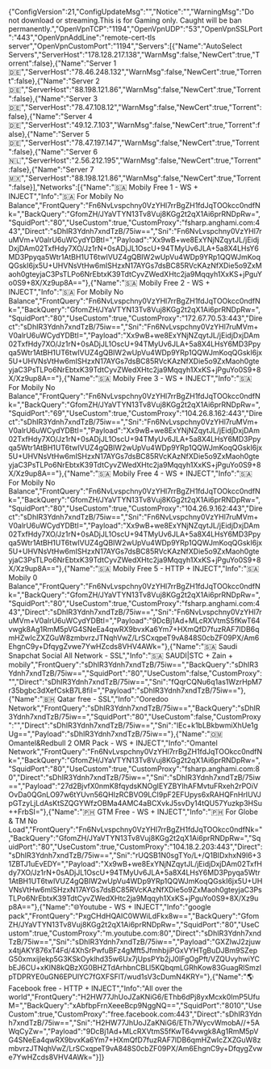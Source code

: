 {"ConfigVersion":21,"ConfigUpdateMsg":"","Notice":"","WarningMsg":"Do not download or streaming.This is for Gaming only. Caught will be ban permanently.","OpenVpnTCP":"1194","OpenVpnUDP":"53","OpenVpnSSLPort":"443","OpenVpnAddLine":"remote-cert-tls server","OpenVpnCustomPort":"1194","Servers":[{"Name":"AutoSelect Servers","ServerHost":"178.128.217.138","WarnMsg":false,"NewCert":true,"Torrent":false},{"Name":"Server 1 🇩🇪","ServerHost":"78.46.248.132","WarnMsg":false,"NewCert":true,"Torrent":false},{"Name":"Server 2 🇩🇪","ServerHost":"88.198.121.86","WarnMsg":false,"NewCert":true,"Torrent":false},{"Name":"Server 3 🇩🇪","ServerHost":"78.47.108.12","WarnMsg":false,"NewCert":true,"Torrent":false},{"Name":"Server 4 🇩🇪","ServerHost":"49.12.7.103","WarnMsg":false,"NewCert":true,"Torrent":false},{"Name":"Server 5 🇩🇪","ServerHost":"78.47.197.147","WarnMsg":false,"NewCert":true,"Torrent":false},{"Name":"Server 6 🇳🇱","ServerHost":"2.56.212.195","WarnMsg":false,"NewCert":true,"Torrent":false},{"Name":"Server 7 🇲🇽","ServerHost":"88.198.121.86","WarnMsg":false,"NewCert":true,"Torrent":false}],"Networks":[{"Name":"🇸🇦 Mobily Free 1 - WS + INJECT","Info":"🇸🇦 For Mobily No Balance","FrontQuery":"Fn6NvLvspchny0VzYHl7rrBgZH1fdJqTOOkcc0ndfNk=","BackQuery":"GfomZH\/JYaVTYN13Tv8Vuj8KGg2t2qX1Ai6prRNDpRw=","SquidPort":"80","UseCustom":true,"CustomProxy":"fsharp.anghami.com:443","Direct":"sDhIR3Ydnh7xndTzB\/75iw==","Sni":"Fn6NvLvspchny0VzYHl7ruMVm+V0alrU6uWCydYDBtI=","Payload":"Xx9wB+we8ExYNjNZqytJL\/jEidjDxjDAm02TxfHdy7XO\/Jz1rN+0sADjJL1OscU+94TMyUv6JLA+5a8X4LHsY6MD3Ppyqa5Wtr1AtBH1UT6twIVUZ4gQBIW2wUpVu4WDp9YRp1QQWJmKoqQGskI6jx5U+UHVNsVtHw6mISHzxN17AYGs7dsBC85RVcKAzNfXDie5o9ZxMaoh0gteyjaC3PsTLPo6NrEbtxK39TdtCyvZWedXHtc2ja9Mqqyh1XxKS+jPguYo0S9+8X\/Xz9up8A=="},{"Name":"🇸🇦 Mobily Free 2 - WS + INJECT","Info":"🇸🇦 For Mobily No Balance","FrontQuery":"Fn6NvLvspchny0VzYHl7rrBgZH1fdJqTOOkcc0ndfNk=","BackQuery":"GfomZH\/JYaVTYN13Tv8Vuj8KGg2t2qX1Ai6prRNDpRw=","SquidPort":"80","UseCustom":true,"CustomProxy":"172.67.70.53:443","Direct":"sDhIR3Ydnh7xndTzB\/75iw==","Sni":"Fn6NvLvspchny0VzYHl7ruMVm+V0alrU6uWCydYDBtI=","Payload":"Xx9wB+we8ExYNjNZqytJL\/jEidjDxjDAm02TxfHdy7XO\/Jz1rN+0sADjJL1OscU+94TMyUv6JLA+5a8X4LHsY6MD3Ppyqa5Wtr1AtBH1UT6twIVUZ4gQBIW2wUpVu4WDp9YRp1QQWJmKoqQGskI6jx5U+UHVNsVtHw6mISHzxN17AYGs7dsBC85RVcKAzNfXDie5o9ZxMaoh0gteyjaC3PsTLPo6NrEbtxK39TdtCyvZWedXHtc2ja9Mqqyh1XxKS+jPguYo0S9+8X\/Xz9up8A=="},{"Name":"🇸🇦 Mobily Free 3 - WS + INJECT","Info":"🇸🇦 For Mobily No Balance","FrontQuery":"Fn6NvLvspchny0VzYHl7rrBgZH1fdJqTOOkcc0ndfNk=","BackQuery":"GfomZH\/JYaVTYN13Tv8Vuj8KGg2t2qX1Ai6prRNDpRw=","SquidPort":"69","UseCustom":true,"CustomProxy":"104.26.8.162:443","Direct":"sDhIR3Ydnh7xndTzB\/75iw==","Sni":"Fn6NvLvspchny0VzYHl7ruMVm+V0alrU6uWCydYDBtI=","Payload":"Xx9wB+we8ExYNjNZqytJL\/jEidjDxjDAm02TxfHdy7XO\/Jz1rN+0sADjJL1OscU+94TMyUv6JLA+5a8X4LHsY6MD3Ppyqa5Wtr1AtBH1UT6twIVUZ4gQBIW2wUpVu4WDp9YRp1QQWJmKoqQGskI6jx5U+UHVNsVtHw6mISHzxN17AYGs7dsBC85RVcKAzNfXDie5o9ZxMaoh0gteyjaC3PsTLPo6NrEbtxK39TdtCyvZWedXHtc2ja9Mqqyh1XxKS+jPguYo0S9+8X\/Xz9up8A=="},{"Name":"🇸🇦 Mobily Free 4 - WS + INJECT","Info":"🇸🇦 For Mobily No Balance","FrontQuery":"Fn6NvLvspchny0VzYHl7rrBgZH1fdJqTOOkcc0ndfNk=","BackQuery":"GfomZH\/JYaVTYN13Tv8Vuj8KGg2t2qX1Ai6prRNDpRw=","SquidPort":"80","UseCustom":true,"CustomProxy":"104.26.9.162:443","Direct":"sDhIR3Ydnh7xndTzB\/75iw==","Sni":"Fn6NvLvspchny0VzYHl7ruMVm+V0alrU6uWCydYDBtI=","Payload":"Xx9wB+we8ExYNjNZqytJL\/jEidjDxjDAm02TxfHdy7XO\/Jz1rN+0sADjJL1OscU+94TMyUv6JLA+5a8X4LHsY6MD3Ppyqa5Wtr1AtBH1UT6twIVUZ4gQBIW2wUpVu4WDp9YRp1QQWJmKoqQGskI6jx5U+UHVNsVtHw6mISHzxN17AYGs7dsBC85RVcKAzNfXDie5o9ZxMaoh0gteyjaC3PsTLPo6NrEbtxK39TdtCyvZWedXHtc2ja9Mqqyh1XxKS+jPguYo0S9+8X\/Xz9up8A=="},{"Name":"🇸🇦 Mobily Free 5 - HTTP + INJECT","Info":"🇸🇦 Mobily 0 Balance","FrontQuery":"Fn6NvLvspchny0VzYHl7rrBgZH1fdJqTOOkcc0ndfNk=","BackQuery":"GfomZH\/JYaVTYN13Tv8Vuj8KGg2t2qX1Ai6prRNDpRw=","SquidPort":"80","UseCustom":true,"CustomProxy":"fsharp.anghami.com:443","Direct":"sDhIR3Ydnh7xndTzB\/75iw==","Sni":"Fn6NvLvspchny0VzYHl7ruMVm+V0alrU6uWCydYDBtI=","Payload":"9DcBj1Ad+MLcRXVtmS5fKwT64vwgk8Ag1RmM5pVG4SNeEa4qwRX9bvxKa6Ym7+HXmQfD7fuzRAF7IDB6qmHZwIcZXZGuW8zmbvrzJTNqhVwZ\/LrSCxqpeT9vA848S0cbZF09PX\/Am6EhgnC9y+DfqygZvwe7YwHZcds8VHV4AWk="},{"Name":"🇸🇦 Saudi Snapchat Social All Network - SSL","Info":"🇸🇦 SAUDI|STC + Zain + mobily","FrontQuery":"sDhIR3Ydnh7xndTzB\/75iw==","BackQuery":"sDhIR3Ydnh7xndTzB\/75iw==","SquidPort":"80","UseCustom":false,"CustomProxy":"","Direct":"sDhIR3Ydnh7xndTzB\/75iw==","Sni":"fQqrCQNu6q1as1WzrHpM7r35bgbc3dXefCskB7L8fiI=","Payload":"sDhIR3Ydnh7xndTzB\/75iw=="},{"Name":"🇧🇭 Qatar free - SSL","Info":"Ooredoo Network","FrontQuery":"sDhIR3Ydnh7xndTzB\/75iw==","BackQuery":"sDhIR3Ydnh7xndTzB\/75iw==","SquidPort":"80","UseCustom":false,"CustomProxy":"","Direct":"sDhIR3Ydnh7xndTzB\/75iw==","Sni":"lEc+k1bLBkbwmiXhUe1gUg==","Payload":"sDhIR3Ydnh7xndTzB\/75iw=="},{"Name":"🇴🇲 Omantel&Redbull 2 OMR Pack - WS + INJECT","Info":"Omantel Network","FrontQuery":"Fn6NvLvspchny0VzYHl7rrBgZH1fdJqTOOkcc0ndfNk=","BackQuery":"GfomZH\/JYaVTYN13Tv8Vuj8KGg2t2qX1Ai6prRNDpRw=","SquidPort":"80","UseCustom":true,"CustomProxy":"fsharp.anghami.com:80","Direct":"sDhIR3Ydnh7xndTzB\/75iw==","Sni":"sDhIR3Ydnh7xndTzB\/75iw==","Payload":"27d2BjvfX0nmK8fqydsKNOgIEYZBYIhAFMvtuFRxeh2rPOiVOvDa0QGnLO97w6tYUvn56QHIzRCBVO9LCI9pF2EFUpys6xRAHQFnHrIUVJpGTzyLjLdAsKtSZQGYWfzOBMa4AMC4aBCXvkJ5svDy14tQU57Yuzkp3HSu++FrbSI="},{"Name":"🇵🇭 GTM Free - WS + INJECT","Info":"🇵🇭 For Globe & TM No Load","FrontQuery":"Fn6NvLvspchny0VzYHl7rrBgZH1fdJqTOOkcc0ndfNk=","BackQuery":"GfomZH\/JYaVTYN13Tv8Vuj8KGg2t2qX1Ai6prRNDpRw=","SquidPort":"80","UseCustom":true,"CustomProxy":"104.18.2.203:443","Direct":"sDhIR3Ydnh7xndTzB\/75iw==","Sni":"rUQSB1N0sgTYo\/L+\/Q1BIDxhxN9l6+31ZBTJ1uEvEDY=","Payload":"Xx9wB+we8ExYNjNZqytJL\/jEidjDxjDAm02TxfHdy7XO\/Jz1rN+0sADjJL1OscU+94TMyUv6JLA+5a8X4LHsY6MD3Ppyqa5Wtr1AtBH1UT6twIVUZ4gQBIW2wUpVu4WDp9YRp1QQWJmKoqQGskI6jx5U+UHVNsVtHw6mISHzxN17AYGs7dsBC85RVcKAzNfXDie5o9ZxMaoh0gteyjaC3PsTLPo6NrEbtxK39TdtCyvZWedXHtc2ja9Mqqyh1XxKS+jPguYo0S9+8X\/Xz9up8A=="},{"Name":"🌐Youtube - WS + INJECT","Info":"google pack","FrontQuery":"PxgCHdHQAIC0WWiLdFkx8w==","BackQuery":"GfomZH\/JYaVTYN13Tv8Vuj8KGg2t2qX1Ai6prRNDpRw=","SquidPort":"80","UseCustom":true,"CustomProxy":"m.youtube.com:80","Direct":"sDhIR3Ydnh7xndTzB\/75iw==","Sni":"sDhIR3Ydnh7xndTzB\/75iw==","Payload":"GXZlwJ2zjuwx4tjAKY876xT4Fd\/4XhSrPwfuBFz4gMft5JfmhbjiPGxVYHTgBuDJBm9SZepG50xmxijlekp5G3KSkOyklhd35w6Ux7jUpsPYb2jJ0IFgOgPft\/VZQUvyhwiYCbEJ6CU+xKIN8kQBzXG0BHZTdArhbnCBLl5KQbqmLGRhKow83GuagRlSmzIpTDPRYE0uGN6EPUlYC7fGXFSFlT\/wud1sV3cDumN4KRY="},{"Name":"🌎 Facebook free - HTTP + INJECT","Info":"All over the world","FrontQuery":"H2HW77JhUoJZaKNiG6\/EThb6dPj8yxMcxk0ImP5UfuM=","BackQuery":"xAbfbpFrnXeeeBcp9NggNQ==","SquidPort":"8010","UseCustom":true,"CustomProxy":"free.facebook.com:443","Direct":"sDhIR3Ydnh7xndTzB\/75iw==","Sni":"H2HW77JhUoJZaKNiG6\/ETh7WycvWmobA\/\/+5AWqCyZw=","Payload":"9DcBj1Ad+MLcRXVtmS5fKwT64vwgk8Ag1RmM5pVG4SNeEa4qwRX9bvxKa6Ym7+HXmQfD7fuzRAF7IDB6qmHZwIcZXZGuW8zmbvrzJTNqhVwZ\/LrSCxqpeT9vA848S0cbZF09PX\/Am6EhgnC9y+DfqygZvwe7YwHZcds8VHV4AWk="}]}
